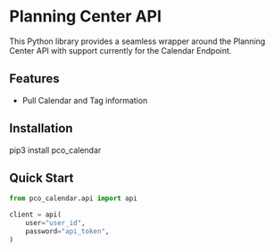 # Planning Center API

This Python library provides a seamless wrapper around the Planning Center API with support currently for the Calendar Endpoint.

## Features

- Pull Calendar and Tag information

## Installation

pip3 install pco_calendar

## Quick Start

```python
from pco_calendar.api import api

client = api(
    user="user_id",
    password="api_token",
)
```
